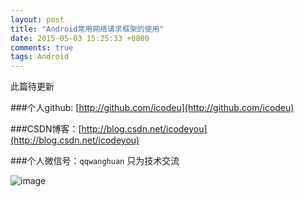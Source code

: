 ```yaml
---
layout: post
title: "Android常用网络请求框架的使用"
date: 2015-05-03 15:25:33 +0800
comments: true
tags: Android
---
```


此篇待更新

<!--more-->



###个人github:  [http://github.com/icodeu](http://github.com/icodeu)

###CSDN博客：[http://blog.csdn.net/icodeyou](http://blog.csdn.net/icodeyou)

###个人微信号：`qqwanghuan`  只为技术交流

![image](http://7xivx9.com1.z0.glb.clouddn.com/wxqrcode_260.png)
